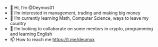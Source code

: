 - 👋 Hi, I’m @Deymos01
- 👀 I’m interested in management, trading and making big money
- 🌱 I’m currently learning Math, Computer Science, ways to leave my country
- 💞️ I’m looking to collaborate on some mentors in crypto, programming and learning English
- 📫 How to reach me https://t.me/deumox

<!---
Deymos01/Deymos01 is a ✨ special ✨ repository because its `README.md` (this file) appears on your GitHub profile.
You can click the Preview link to take a look at your changes.
--->
